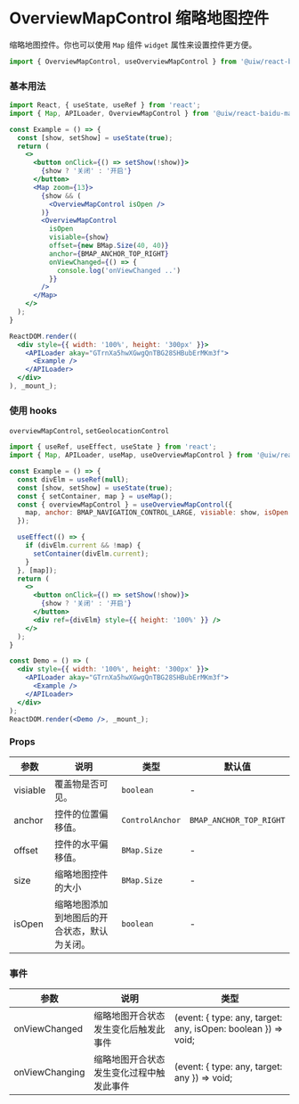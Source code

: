 OverviewMapControl 缩略地图控件
===

缩略地图控件。你也可以使用 `Map` 组件 `widget` 属性来设置控件更方便。

```jsx
import { OverviewMapControl, useOverviewMapControl } from '@uiw/react-baidu-map';
```

### 基本用法

<!--DemoStart,bgWhite,noScroll,codePen,codeSandbox-->
```jsx
import React, { useState, useRef } from 'react';
import { Map, APILoader, OverviewMapControl } from '@uiw/react-baidu-map';

const Example = () => {
  const [show, setShow] = useState(true);
  return (
    <>
      <button onClick={() => setShow(!show)}>
        {show ? '关闭' : '开启'}
      </button>
      <Map zoom={13}>
        {show && (
          <OverviewMapControl isOpen />
        )}
        <OverviewMapControl
          isOpen
          visiable={show}
          offset={new BMap.Size(40, 40)}
          anchor={BMAP_ANCHOR_TOP_RIGHT}
          onViewChanged={() => {
            console.log('onViewChanged ..')
          }}
        />
      </Map>
    </>
  );
}

ReactDOM.render((
  <div style={{ width: '100%', height: '300px' }}>
    <APILoader akay="GTrnXa5hwXGwgQnTBG28SHBubErMKm3f">
      <Example />
    </APILoader>
  </div>
), _mount_);
```
<!--End-->


### 使用 hooks

`overviewMapControl`, `setGeolocationControl`

<!--DemoStart,bgWhite,codePen,codeSandbox-->
```jsx
import { useRef, useEffect, useState } from 'react';
import { Map, APILoader, useMap, useOverviewMapControl } from '@uiw/react-baidu-map';

const Example = () => {
  const divElm = useRef(null);
  const [show, setShow] = useState(true);
  const { setContainer, map } = useMap();
  const { overviewMapControl } = useOverviewMapControl({
    map, anchor: BMAP_NAVIGATION_CONTROL_LARGE, visiable: show, isOpen: true,
  });

  useEffect(() => {
    if (divElm.current && !map) {
      setContainer(divElm.current);
    }
  }, [map]);
  return (
    <>
      <button onClick={() => setShow(!show)}>
        {show ? '关闭' : '开启'}
      </button>
      <div ref={divElm} style={{ height: '100%' }} />
    </>
  );
}

const Demo = () => (
  <div style={{ width: '100%', height: '300px' }}>
    <APILoader akay="GTrnXa5hwXGwgQnTBG28SHBubErMKm3f">
      <Example />
    </APILoader>
  </div>
);
ReactDOM.render(<Demo />, _mount_);
```
<!--End-->

### Props

| 参数 | 说明 | 类型 | 默认值 |
| ----- | ----- | ----- | ----- |
| visiable | 覆盖物是否可见。 | `boolean` | - |
| anchor | 控件的位置偏移值。| `ControlAnchor` | `BMAP_ANCHOR_TOP_RIGHT` |
| offset | 控件的水平偏移值。 | `BMap.Size` | - |
| size | 缩略地图控件的大小 | `BMap.Size` | - |
| isOpen | 缩略地图添加到地图后的开合状态，默认为关闭。 | `boolean` | - |

### 事件

| 参数 | 说明 | 类型 |
| ----- | ----- | ----- |
| onViewChanged | 缩略地图开合状态发生变化后触发此事件 | (event: { type: any, target: any, isOpen: boolean }) => void; |
| onViewChanging | 缩略地图开合状态发生变化过程中触发此事件 | (event: { type: any, target: any }) => void; |

